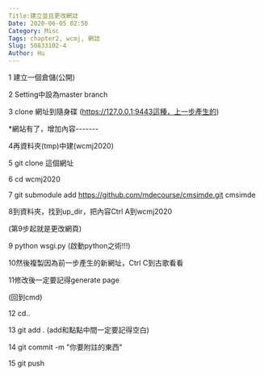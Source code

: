 ```yaml
---
Title:建立並且更改網誌
Date: 2020-06-05 02:50
Category: Misc
Tags: chapter2, wcmj, 網誌
Slug: 50833102-4
Author: Hu
---
```


1 建立一個倉儲(公開)

2 Setting中設為master branch

3 clone 網址到隨身碟
(https://127.0.0.1:9443這種，上一步產生的)

*網站有了，增加內容-------

4再資料夾(tmp)中建(wcmj2020)

5 git clone 這個網址

6 cd wcmj2020 

7 git submodule add https://github.com/mdecourse/cmsimde.git cmsimde

8到資料夾，找到up_dir，把內容Ctrl A到wcmj2020

(第9步起就是更改網頁)

9 python wsgi.py (啟動python之術!!!)

10然後複製因為前一步產生的新網址，Ctrl C到古歌看看

11修改後一定要記得generate page

(回到cmd)

12 cd..

13 git add . (add和點點中間一定要記得空白)

14 git commit -m "你要附註的東西"

15 git push

<!-- PELICAN_END_SUMMARY -->

